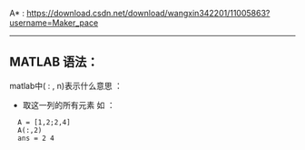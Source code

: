 A* : https://download.csdn.net/download/wangxin342201/11005863?username=Maker_pace

----

## MATLAB 语法：

matlab中( : , n)表示什么意思 ：

- 取这一列的所有元素 如 ：
```
  A = [1,2;2,4]
  A(:,2)
  ans = 2 4 
```
